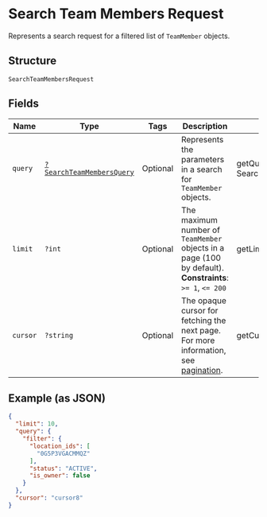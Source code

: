 
# Search Team Members Request

Represents a search request for a filtered list of `TeamMember` objects.

## Structure

`SearchTeamMembersRequest`

## Fields

| Name | Type | Tags | Description | Getter | Setter |
|  --- | --- | --- | --- | --- | --- |
| `query` | [`?SearchTeamMembersQuery`](../../doc/models/search-team-members-query.md) | Optional | Represents the parameters in a search for `TeamMember` objects. | getQuery(): ?SearchTeamMembersQuery | setQuery(?SearchTeamMembersQuery query): void |
| `limit` | `?int` | Optional | The maximum number of `TeamMember` objects in a page (100 by default).<br>**Constraints**: `>= 1`, `<= 200` | getLimit(): ?int | setLimit(?int limit): void |
| `cursor` | `?string` | Optional | The opaque cursor for fetching the next page. For more information, see<br>[pagination](https://developer.squareup.com/docs/working-with-apis/pagination). | getCursor(): ?string | setCursor(?string cursor): void |

## Example (as JSON)

```json
{
  "limit": 10,
  "query": {
    "filter": {
      "location_ids": [
        "0G5P3VGACMMQZ"
      ],
      "status": "ACTIVE",
      "is_owner": false
    }
  },
  "cursor": "cursor8"
}
```

